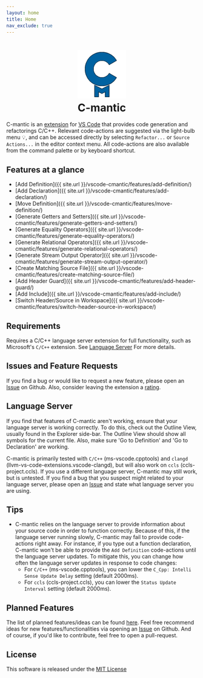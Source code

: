 ```yaml
---
layout: home
title: Home
nav_exclude: true
---
```


<h1 align="center">
  <img src="./assets/images/cmantic-small.png" width="128">
  <br>
  <b>C-mantic</b>
</h1>

C-mantic is an [extension](https://marketplace.visualstudio.com/items?itemName=tdennis4496.cmantic) for [VS Code](https://code.visualstudio.com/) that provides code generation and refactorings C/C++. Relevant code-actions are suggested via the light-bulb menu 💡, and can be accessed directly by selecting `Refactor...` or `Source Actions...` in the editor context menu. All code-actions are also available from the command palette or by keyboard shortcut.

## **Features at a glance**

- [Add Definition]({{ site.url }}/vscode-cmantic/features/add-definition/)
- [Add Declaration]({{ site.url }}/vscode-cmantic/features/add-declaration/)
- [Move Definition]({{ site.url }}/vscode-cmantic/features/move-definition/)
- [Generate Getters and Setters]({{ site.url }}/vscode-cmantic/features/generate-getters-and-setters/)
- [Generate Equality Operators]({{ site.url }}/vscode-cmantic/features/generate-equality-operators/)
- [Generate Relational Operators]({{ site.url }}/vscode-cmantic/features/generate-relational-operators/)
- [Generate Stream Output Operator]({{ site.url }}/vscode-cmantic/features/generate-stream-output-operator/)
- [Create Matching Source File]({{ site.url }}/vscode-cmantic/features/create-matching-source-file/)
- [Add Header Guard]({{ site.url }}/vscode-cmantic/features/add-header-guard/)
- [Add Include]({{ site.url }}/vscode-cmantic/features/add-include/)
- [Switch Header/Source in Workspace]({{ site.url }}/vscode-cmantic/features/switch-header-source-in-workspace/)

## **Requirements**

Requires a C/C++ language server extension for full functionality, such as Microsoft's `C/C++` extension. See [Language Server](#language-server) For more details.

## **Issues and Feature Requests**

If you find a bug or would like to request a new feature, please open an [Issue](https://github.com/BigBahss/vscode-cmantic/issues) on Github. Also, consider leaving the extension a [rating](https://marketplace.visualstudio.com/items?itemName=tdennis4496.cmantic#review-details).

## **Language Server**

If you find that features of C-mantic aren't working, ensure that your language server is working correctly. To do this, check out the Outline View, usually found in the Explorer side-bar. The Outline View should show all symbols for the current file. Also, make sure 'Go to Definition' and 'Go to Declaration' are working.

C-mantic is primarily tested with `C/C++` (ms-vscode.cpptools) and `clangd` (llvm-vs-code-extensions.vscode-clangd), but will also work on `ccls` (ccls-project.ccls). If you use a different language server, C-mantic may still work, but is untested. If you find a bug that you suspect might related to your language server, please open an [Issue](https://github.com/BigBahss/vscode-cmantic/issues) and state what language server you are using.

## **Tips**

- C-mantic relies on the language server to provide information about your source code in order to function correctly. Because of this, if the language server running slowly, C-mantic may fail to provide code-actions right away. For instance, if you type out a function declaration, C-mantic won't be able to provide the `Add Definition` code-actions until the language server updates. To mitigate this, you can change how often the language server updates in response to code changes:
  - For `C/C++` (ms-vscode.cpptools), you can lower the `C_Cpp: Intelli Sense Update Delay` setting (default 2000ms).
  - For `ccls` (ccls-project.ccls), you can lower the `Status Update Interval` setting (default 2000ms).

## **Planned Features**

The list of planned features/ideas can be found [here](https://github.com/BigBahss/vscode-cmantic/blob/master/TODO.md). Feel free recommend ideas for new features/functionalities via opening an [Issue](https://github.com/BigBahss/vscode-cmantic/issues) on Github. And of course, if you'd like to contribute, feel free to open a pull-request.

## **License**

This software is released under the [MIT License](https://opensource.org/licenses/MIT)
